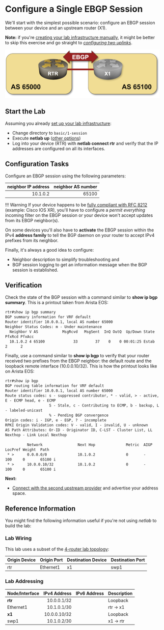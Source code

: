 # Configure a Single EBGP Session

We'll start with the simplest possible scenario: configure an EBGP session between your device and an upstream router (X1).

**Note:** if you're [creating your lab infrastructure manually](../external/index.md), it might be better to skip this exercise and go straight to *[configuring two uplinks](2-multihomed.md)*.

![Lab topology](topology-session.png)

## Start the Lab

Assuming you already [set up your lab infrastructure](../1-setup.md):

* Change directory to `basic/1-session`
* Execute **netlab up** ([other options](../external/index.md))
* Log into your device (RTR) with **netlab connect rtr** and verify that the IP addresses are configured on all its interfaces.

## Configuration Tasks

Configure an EBGP session using the following parameters:

| neighbor IP address | neighbor AS number |
|--------------------:|-------------------:|
| 10.1.0.2            | 65100              |

!!! Warning
    If your device happens to be [fully compliant with RFC 8212](https://blog.ipspace.net/2023/06/default-ebgp-policy-rfc-8212.html) (example: Cisco IOS XR), you'll have to configure a *permit everything* incoming filter on the EBGP session or your device won't accept updates from its EBGP neighbor(s).

On some devices you'll also have to **activate** the EBGP session within the IPv4 **address family** to tell the BGP daemon on your router to accept IPv4 prefixes from its neighbor.

Finally, it's always a good idea to configure:

* Neighbor description to simplify troubleshooting and
* BGP session logging to get an information message when the BGP session is established.

## Verification

Check the state of the BGP session with a command similar to **show ip bgp summary**. This is a printout taken from Arista EOS:

```
rtr#show ip bgp summary
BGP summary information for VRF default
Router identifier 10.0.0.1, local AS number 65000
Neighbor Status Codes: m - Under maintenance
  Neighbor V AS           MsgRcvd   MsgSent  InQ OutQ  Up/Down State   PfxRcd PfxAcc
  10.1.0.2 4 65100             33        37    0    0 00:01:25 Estab   2      2
```

Finally, use a command similar to **show ip bgp** to verify that your router received two prefixes from the EBGP neighbor: the default route and the loopback remote interface (10.0.0.10/32). This is how the printout looks like on Arista EOS:

```
rtr#show ip bgp
BGP routing table information for VRF default
Router identifier 10.0.0.1, local AS number 65000
Route status codes: s - suppressed contributor, * - valid, > - active, E - ECMP head, e - ECMP
                    S - Stale, c - Contributing to ECMP, b - backup, L - labeled-unicast
                    % - Pending BGP convergence
Origin codes: i - IGP, e - EGP, ? - incomplete
RPKI Origin Validation codes: V - valid, I - invalid, U - unknown
AS Path Attributes: Or-ID - Originator ID, C-LST - Cluster List, LL Nexthop - Link Local Nexthop

          Network                Next Hop              Metric  AIGP       LocPref Weight  Path
 * >      0.0.0.0/0              10.1.0.2              0       -          100     0       65100 i
 * >      10.0.0.10/32           10.1.0.2              0       -          100     0       65100 i
```

**Next:**

* [Connect with the second upstream provider](2-multihomed.md) and advertise your address space.

## Reference Information

You might find the following information useful if you're not using _netlab_ to build the lab:

### Lab Wiring

This lab uses a subset of the [4-router lab topology](../external/4-router.md):

| Origin Device | Origin Port | Destination Device | Destination Port |
|---------------|-------------|--------------------|------------------|
| rtr | Ethernet1 | x1 | swp1 |

### Lab Addressing

| Node/Interface | IPv4 Address | IPv6 Address | Description |
|----------------|-------------:|-------------:|-------------|
| **rtr** |  10.0.0.1/32 |  | Loopback |
| Ethernet1 | 10.1.0.1/30 |  | rtr -> x1 |
| **x1** |  10.0.0.10/32 |  | Loopback |
| swp1 | 10.1.0.2/30 |  | x1 -> rtr |
